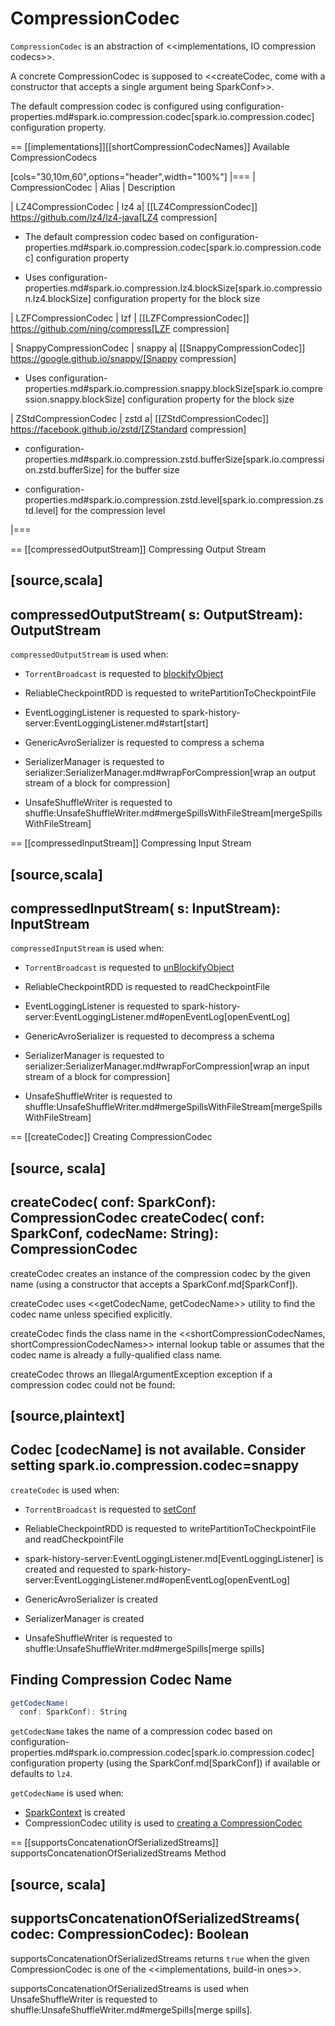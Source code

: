 # CompressionCodec

`CompressionCodec` is an abstraction of <<implementations, IO compression codecs>>.

A concrete CompressionCodec is supposed to <<createCodec, come with a constructor that accepts a single argument being SparkConf>>.

The default compression codec is configured using configuration-properties.md#spark.io.compression.codec[spark.io.compression.codec] configuration property.

== [[implementations]][[shortCompressionCodecNames]] Available CompressionCodecs

[cols="30,10m,60",options="header",width="100%"]
|===
| CompressionCodec
| Alias
| Description

| LZ4CompressionCodec
| lz4
a| [[LZ4CompressionCodec]] https://github.com/lz4/lz4-java[LZ4 compression]

* The default compression codec based on configuration-properties.md#spark.io.compression.codec[spark.io.compression.codec] configuration property

* Uses configuration-properties.md#spark.io.compression.lz4.blockSize[spark.io.compression.lz4.blockSize] configuration property for the block size

| LZFCompressionCodec
| lzf
| [[LZFCompressionCodec]] https://github.com/ning/compress[LZF compression]

| SnappyCompressionCodec
| snappy
a| [[SnappyCompressionCodec]] https://google.github.io/snappy/[Snappy compression]

* Uses configuration-properties.md#spark.io.compression.snappy.blockSize[spark.io.compression.snappy.blockSize] configuration property for the block size

| ZStdCompressionCodec
| zstd
a| [[ZStdCompressionCodec]] https://facebook.github.io/zstd/[ZStandard compression]

* configuration-properties.md#spark.io.compression.zstd.bufferSize[spark.io.compression.zstd.bufferSize] for the buffer size

* configuration-properties.md#spark.io.compression.zstd.level[spark.io.compression.zstd.level] for the compression level

|===

== [[compressedOutputStream]] Compressing Output Stream

[source,scala]
----
compressedOutputStream(
  s: OutputStream): OutputStream
----

`compressedOutputStream` is used when:

* `TorrentBroadcast` is requested to [blockifyObject](broadcast-variables/TorrentBroadcast.md#blockifyObject)

* ReliableCheckpointRDD is requested to writePartitionToCheckpointFile

* EventLoggingListener is requested to spark-history-server:EventLoggingListener.md#start[start]

* GenericAvroSerializer is requested to compress a schema

* SerializerManager is requested to serializer:SerializerManager.md#wrapForCompression[wrap an output stream of a block for compression]

* UnsafeShuffleWriter is requested to shuffle:UnsafeShuffleWriter.md#mergeSpillsWithFileStream[mergeSpillsWithFileStream]

== [[compressedInputStream]] Compressing Input Stream

[source,scala]
----
compressedInputStream(
  s: InputStream): InputStream
----

`compressedInputStream` is used when:

* `TorrentBroadcast` is requested to [unBlockifyObject](broadcast-variables/TorrentBroadcast.md#unBlockifyObject)

* ReliableCheckpointRDD is requested to readCheckpointFile

* EventLoggingListener is requested to spark-history-server:EventLoggingListener.md#openEventLog[openEventLog]

* GenericAvroSerializer is requested to decompress a schema

* SerializerManager is requested to serializer:SerializerManager.md#wrapForCompression[wrap an input stream of a block for compression]

* UnsafeShuffleWriter is requested to shuffle:UnsafeShuffleWriter.md#mergeSpillsWithFileStream[mergeSpillsWithFileStream]

== [[createCodec]] Creating CompressionCodec

[source, scala]
----
createCodec(
  conf: SparkConf): CompressionCodec
createCodec(
  conf: SparkConf,
  codecName: String): CompressionCodec
----

createCodec creates an instance of the compression codec by the given name (using a constructor that accepts a SparkConf.md[SparkConf]).

createCodec uses <<getCodecName, getCodecName>> utility to find the codec name unless specified explicitly.

createCodec finds the class name in the <<shortCompressionCodecNames, shortCompressionCodecNames>> internal lookup table or assumes that the codec name is already a fully-qualified class name.

createCodec throws an IllegalArgumentException exception if a compression codec could not be found:

[source,plaintext]
----
Codec [codecName] is not available. Consider setting spark.io.compression.codec=snappy
----

`createCodec` is used when:

* `TorrentBroadcast` is requested to [setConf](broadcast-variables/TorrentBroadcast.md#setConf)

* ReliableCheckpointRDD is requested to writePartitionToCheckpointFile and readCheckpointFile

* spark-history-server:EventLoggingListener.md[EventLoggingListener] is created and requested to spark-history-server:EventLoggingListener.md#openEventLog[openEventLog]

* GenericAvroSerializer is created

* SerializerManager is created

* UnsafeShuffleWriter is requested to shuffle:UnsafeShuffleWriter.md#mergeSpills[merge spills]

## <span id="getCodecName"> Finding Compression Codec Name

```scala
getCodecName(
  conf: SparkConf): String
```

`getCodecName` takes the name of a compression codec based on configuration-properties.md#spark.io.compression.codec[spark.io.compression.codec] configuration property (using the SparkConf.md[SparkConf]) if available or defaults to `lz4`.

`getCodecName` is used when:

* [SparkContext](SparkContext.md) is created
* CompressionCodec utility is used to [creating a CompressionCodec](#createCodec)

== [[supportsConcatenationOfSerializedStreams]] supportsConcatenationOfSerializedStreams Method

[source, scala]
----
supportsConcatenationOfSerializedStreams(
  codec: CompressionCodec): Boolean
----

supportsConcatenationOfSerializedStreams returns `true` when the given CompressionCodec is one of the <<implementations, build-in ones>>.

supportsConcatenationOfSerializedStreams is used when UnsafeShuffleWriter is requested to shuffle:UnsafeShuffleWriter.md#mergeSpills[merge spills].
